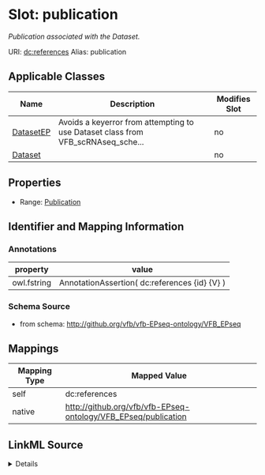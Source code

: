 

# Slot: publication 


_Publication associated with the Dataset._





URI: [dc:references](http://purl.org/dc/terms/references)
Alias: publication

<!-- no inheritance hierarchy -->





## Applicable Classes

| Name | Description | Modifies Slot |
| --- | --- | --- |
| [DatasetEP](DatasetEP.md) | Avoids a keyerror from attempting to use Dataset class from VFB_scRNAseq_sche... |  no  |
| [Dataset](Dataset.md) |  |  no  |







## Properties

* Range: [Publication](Publication.md)





## Identifier and Mapping Information





### Annotations

| property | value |
| --- | --- |
| owl.fstring | AnnotationAssertion( dc:references {id} {V} ) |




### Schema Source


* from schema: http://github.org/vfb/vfb-EPseq-ontology/VFB_EPseq




## Mappings

| Mapping Type | Mapped Value |
| ---  | ---  |
| self | dc:references |
| native | http://github.org/vfb/vfb-EPseq-ontology/VFB_EPseq/publication |




## LinkML Source

<details>
```yaml
name: publication
annotations:
  owl.fstring:
    tag: owl.fstring
    value: AnnotationAssertion( dc:references {id} {V} )
description: Publication associated with the Dataset.
from_schema: http://github.org/vfb/vfb-EPseq-ontology/VFB_EPseq
rank: 1000
slot_uri: dc:references
alias: publication
owner: Dataset
domain_of:
- Dataset
range: Publication

```
</details>